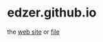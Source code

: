 edzer.github.io
===============

the [web site](http://edzer.github.io/) or [file](http://htmlpreview.github.com/?https://github.com/edzer/edzer.github.io/blob/master/index.html)
